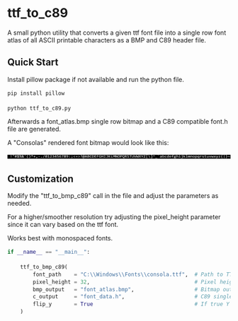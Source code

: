 # ttf_to_c89
A small python utility that converts a given ttf font file into a single row font atlas of all ASCII printable characters as a BMP and C89 header file.

## Quick Start

Install pillow package if not available and run the python file.

```sh
pip install pillow

python ttf_to_c89.py
```

Afterwards a font_atlas.bmp single row bitmap and a C89 compatible font.h file are generated.

A "Consolas" rendered font bitmap would look like this:

<p align="center">
<a href="https://nickscha.github.io/"><img src="example.png"></a>
</p>

## Customization

Modify the "ttf_to_bmp_c89" call in the file and adjust the parameters as needed.

For a higher/smoother resolution try adjusting the pixel_height parameter since it can vary based on the ttf font.

Works best with monospaced fonts.

```python
if __name__ == "__main__":
    
    ttf_to_bmp_c89(
        font_path    = "C:\\Windows\\Fonts\\consola.ttf",  # Path to TTF Font file
        pixel_height = 32,                                 # Pixel height for each glyph
        bmp_output   = "font_atlas.bmp",                   # Bitmap output file
        c_output     = "font_data.h",                      # C89 single header output file
        flip_y       = True                                # If true Y axis is inverted for OpenGl/Vulkan compatibility
    )
```
